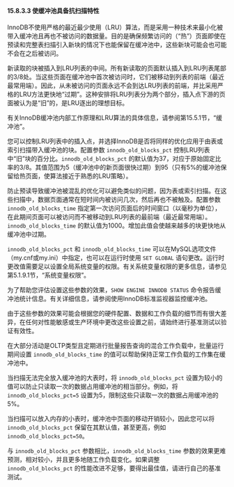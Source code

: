 #### 15.8.3.3 使缓冲池具备抗扫描特性

InnoDB不使用严格的最近最少使用（LRU）算法，而是采用一种技术来最小化被带入缓冲池且再也不被访问的数据量。目的是确保频繁访问的（“热”）页面即使在预读和完整表扫描引入新块的情况下也能保留在缓冲池中，这些新块可能会也可能不会在之后被访问。

新读取的块被插入到LRU列表的中间。所有新读取的页面默认插入到LRU列表尾部的3/8处。当这些页面在缓冲池中首次被访问时，它们被移动到列表的前端（最近最常用端）。因此，从未被访问的页面永远不会到达LRU列表的前端，并比采用严格的LRU方法更快地“过期”。这种安排将LRU列表分为两个部分，插入点下游的页面被认为是“旧”的，是LRU逐出的理想目标。

有关InnoDB缓冲池内部工作原理和LRU算法的具体信息，请参阅第15.5.1节，“缓冲池”。

您可以控制LRU列表中的插入点，并选择InnoDB是否将同样的优化应用于由表或索引扫描带入缓冲池的块。配置参数 `innodb_old_blocks_pct` 控制LRU列表中“旧”块的百分比。`innodb_old_blocks_pct` 的默认值为37，对应于原始固定比率的3/8。其值范围为5（缓冲池中的新页面很快过期）到95（只有5%的缓冲池保留给热页面，使算法接近于熟悉的LRU策略）。

防止预读导致缓冲池被混乱的优化可以避免类似的问题，因为表或索引扫描。在这些扫描中，数据页面通常在短时间内被访问几次，然后再也不被触及。配置参数 `innodb_old_blocks_time` 指定第一次访问页面后的时间窗口（以毫秒为单位），在此期间页面可以被访问而不被移动到LRU列表的最前端（最近最常用端）。`innodb_old_blocks_time` 的默认值为1000。增加此值会使越来越多的块更快地从缓冲池中过期。

`innodb_old_blocks_pct` 和 `innodb_old_blocks_time` 可以在MySQL选项文件（my.cnf或my.ini）中指定，也可以在运行时使用 `SET GLOBAL` 语句更改。运行时更改值需要足以设置全局系统变量的权限。有关系统变量权限的更多信息，请参见第5.1.9.1节，“系统变量权限”。

为了帮助您评估设置这些参数的效果，`SHOW ENGINE INNODB STATUS` 命令报告缓冲池统计信息。有关详细信息，请参阅使用InnoDB标准监视器监控缓冲池。

由于这些参数的效果可能会根据您的硬件配置、数据和工作负载的细节而有很大差异，在任何对性能敏感或生产环境中更改这些设置之前，请始终进行基准测试以验证有效性。

在大部分活动是OLTP类型且定期进行批量报告查询的混合工作负载中，批量运行期间设置 `innodb_old_blocks_time` 的值可以帮助保持正常工作负载的工作集在缓冲池中。

当扫描无法完全放入缓冲池的大表时，将 `innodb_old_blocks_pct` 设置为较小的值可以防止只读取一次的数据占用缓冲池的相当部分。例如，将 `innodb_old_blocks_pct=5` 设置为5，限制这些只读取一次的数据占用缓冲池的5%。

当扫描可以放入内存的小表时，缓冲池中页面的移动开销较小，因此您可以将 `innodb_old_blocks_pct` 保留在其默认值，甚至更高，例如 `innodb_old_blocks_pct=50`。

与 `innodb_old_blocks_pct` 参数相比，`innodb_old_blocks_time` 参数的效果更难预测，相对较小，并且更多地随工作负载变化。如果调整 `innodb_old_blocks_pct` 的性能改进不足够，要得出最佳值，请进行自己的基准测试。